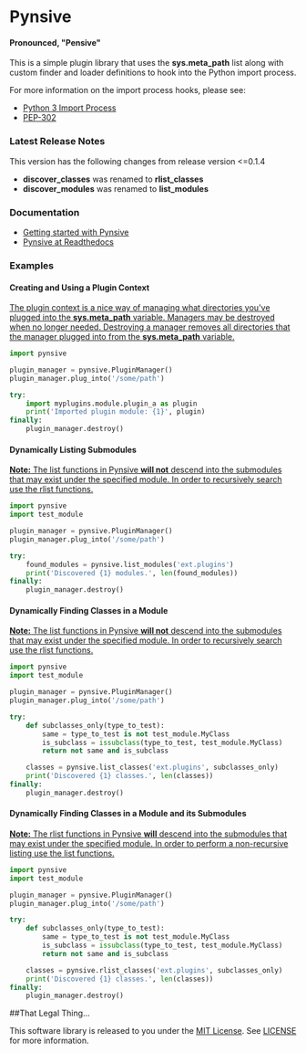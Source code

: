 # Pynsive
#### Pronounced, "Pensive"

This is a simple plugin library that uses the **sys.meta_path** list along
with custom finder and loader definitions to hook into the Python import
process.

For more information on the import process hooks, please see:

* [Python 3 Import Process](http://docs.python.org/3/reference/import.html)
* [PEP-302](http://www.python.org/dev/peps/pep-0302/)


### Latest Release Notes

This version has the following changes from release version <=0.1.4

* **discover_classes** was renamed to **rlist_classes**
* **discover_modules** was renamed to **list_modules**


### Documentation

* [Getting started with Pynsive](http://www.giantflyingsaucer.com/blog/?p=4634)
* [Pynsive at Readthedocs](https://pynsive.readthedocs.org)


### Examples

#### Creating and Using a Plugin Context
<a href="#creating-a-plugin-context" />

The plugin context is a nice way of managing what directories you've plugged
into the **sys.meta_path** variable. Managers may be destroyed when no
longer needed. Destroying a manager removes all directories that the manager
plugged into from the **sys.meta_path** variable.

```python
import pynsive

plugin_manager = pynsive.PluginManager()
plugin_manager.plug_into('/some/path')

try:
    import myplugins.module.plugin_a as plugin
    print('Imported plugin module: {1}', plugin)
finally:
    plugin_manager.destroy()
```

#### Dynamically Listing Submodules
<a href="#dynamically-listing-submodules" />

**Note:** The list functions in Pynsive **will not** descend into the
submodules that may exist under the specified module. In order to recursively
search use the rlist functions.

```python
import pynsive
import test_module

plugin_manager = pynsive.PluginManager()
plugin_manager.plug_into('/some/path')

try:
    found_modules = pynsive.list_modules('ext.plugins')
    print('Discovered {1} modules.', len(found_modules))
finally:
    plugin_manager.destroy()
```

#### Dynamically Finding Classes in a Module
<a href="#dynamically-finding-classes-in-a-module" />

**Note:** The list functions in Pynsive **will not** descend into the
submodules that may exist under the specified module. In order to recursively
search use the rlist functions.

```python
import pynsive
import test_module

plugin_manager = pynsive.PluginManager()
plugin_manager.plug_into('/some/path')

try:
    def subclasses_only(type_to_test):
        same = type_to_test is not test_module.MyClass
        is_subclass = issubclass(type_to_test, test_module.MyClass)
        return not same and is_subclass

    classes = pynsive.list_classes('ext.plugins', subclasses_only)
    print('Discovered {1} classes.', len(classes))
finally:
    plugin_manager.destroy()
```

#### Dynamically Finding Classes in a Module and its Submodules
<a href="#dynamically-finding-classes-in-a-module-tree" />

**Note:** The rlist functions in Pynsive **will** descend into the submodules
that may exist under the specified module. In order to perform a non-recursive
listing use the list functions.

```python
import pynsive
import test_module

plugin_manager = pynsive.PluginManager()
plugin_manager.plug_into('/some/path')

try:
    def subclasses_only(type_to_test):
        same = type_to_test is not test_module.MyClass
        is_subclass = issubclass(type_to_test, test_module.MyClass)
        return not same and is_subclass

    classes = pynsive.rlist_classes('ext.plugins', subclasses_only)
    print('Discovered {1} classes.', len(classes))
finally:
    plugin_manager.destroy()
```


##That Legal Thing...

This software library is released to you under the [MIT License](http://opensource.org/licenses/MIT). See [LICENSE](https://github.com/zinic/pynsive/blob/master/LICENSE) for more information.
